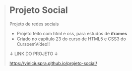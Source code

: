 > # Projeto Social
>
> Projeto de redes sociais
> 
> * Projeto feito com html e css, para estudos de **iframes**
> * Criado no capítulo 23 do curso de HTML5 e CSS3 do CursoemVídeo!! 
>
> ↓ LINK DO PROJETO ↓
>
> https://viniciuspra.github.io/projeto-social/
